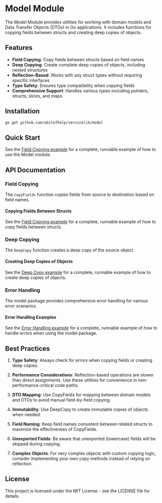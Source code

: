 # Model Module

The Model Module provides utilities for working with domain models and Data Transfer Objects (DTOs) in Go applications. It includes functions for copying fields between structs and creating deep copies of objects.

## Features

- **Field Copying**: Copy fields between structs based on field names
- **Deep Copying**: Create complete deep copies of objects, including nested structures
- **Reflection-Based**: Works with any struct types without requiring specific interfaces
- **Type Safety**: Ensures type compatibility when copying fields
- **Comprehensive Support**: Handles various types including pointers, structs, slices, and maps

## Installation

```bash
go get github.com/abitofhelp/servicelib/model
```

## Quick Start

See the [Field Copying example](../examples/model/field_copying_example.go) for a complete, runnable example of how to use the Model module.

## API Documentation

### Field Copying

The `CopyFields` function copies fields from source to destination based on field names.

#### Copying Fields Between Structs

See the [Field Copying example](../examples/model/field_copying_example.go) for a complete, runnable example of how to copy fields between structs.

### Deep Copying

The `DeepCopy` function creates a deep copy of the source object.

#### Creating Deep Copies of Objects

See the [Deep Copy example](../examples/model/deep_copy_example.go) for a complete, runnable example of how to create deep copies of objects.

### Error Handling

The model package provides comprehensive error handling for various error scenarios.

#### Error Handling Examples

See the [Error Handling example](../examples/model/error_handling_example.go) for a complete, runnable example of how to handle errors when using the model package.

## Best Practices

1. **Type Safety**: Always check for errors when copying fields or creating deep copies.

2. **Performance Considerations**: Reflection-based operations are slower than direct assignments. Use these utilities for convenience in non-performance-critical code paths.

3. **DTO Mapping**: Use CopyFields for mapping between domain models and DTOs to avoid manual field-by-field copying.

4. **Immutability**: Use DeepCopy to create immutable copies of objects when needed.

5. **Field Naming**: Keep field names consistent between related structs to maximize the effectiveness of CopyFields.

6. **Unexported Fields**: Be aware that unexported (lowercase) fields will be skipped during copying.

7. **Complex Objects**: For very complex objects with custom copying logic, consider implementing your own copy methods instead of relying on reflection.

## License

This project is licensed under the MIT License - see the LICENSE file for details.
